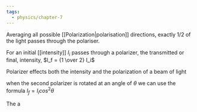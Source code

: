```yaml
---
tags:
  - physics/chapter-7
---
```


Averaging all possible [[Polarization|polarisation]] directions, exactly 1/2 of the light passes through the polariser. 

For an initial [[intensity]] $I_i$ passes through a polarizer, the transmitted or final, intensity, $I_f = {1 \over 2} I_i$

Polarizer effects both the intensity and the polarization of a beam of light

when the second polarizer is rotated at an angle of $\theta$ we can use the formula $I_f = I_i cos^2\theta$ 

The a